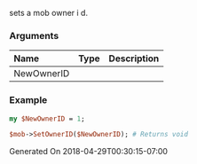 sets a mob owner i d.
### Arguments
**Name**|**Type**|**Description**
:---|:---|:---
NewOwnerID||

### Example

```perl
my $NewOwnerID = 1;

$mob->SetOwnerID($NewOwnerID); # Returns void
```


Generated On 2018-04-29T00:30:15-07:00